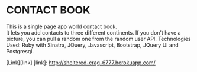 CONTACT BOOK
=======================
This is a single page app world contact book.  
It lets you add contacts to three different continents.  If you don't have a picture, you can pull a random one from the random user API. 
Technologies Used: Ruby with Sinatra, JQuery, Javascript, Bootstrap, JQuery UI and Postgresql.



[Link][link]
[link]: http://sheltered-crag-6777.herokuapp.com/

